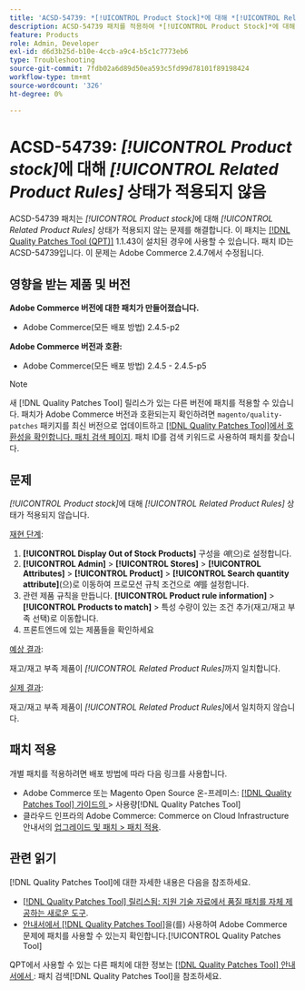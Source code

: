 ```yaml
---
title: 'ACSD-54739: *[!UICONTROL Product Stock]*에 대해 *[!UICONTROL Related Product Rules]* 상태가 적용되지 않음'
description: ACSD-54739 패치를 적용하여 *[!UICONTROL Product Stock]*에 대해 *[!UICONTROL Related Product Rules]* 상태가 적용되지 않는 Adobe Commerce 문제를 해결합니다.
feature: Products
role: Admin, Developer
exl-id: d6d3b25d-b10e-4ccb-a9c4-b5c1c7773eb6
type: Troubleshooting
source-git-commit: 7fdb02a6d89d50ea593c5fd99d78101f89198424
workflow-type: tm+mt
source-wordcount: '326'
ht-degree: 0%

---
```


# ACSD-54739: *[!UICONTROL Product stock]*&#x200B;에 대해 *[!UICONTROL Related Product Rules]* 상태가 적용되지 않음

ACSD-54739 패치는 *[!UICONTROL Product stock]*&#x200B;에 대해 *[!UICONTROL Related Product Rules]* 상태가 적용되지 않는 문제를 해결합니다. 이 패치는 [[!DNL Quality Patches Tool (QPT)]](https://experienceleague.adobe.com/ko/docs/commerce-operations/tools/quality-patches-tool/quality-patches-tool-to-self-serve-quality-patches) 1.1.43이 설치된 경우에 사용할 수 있습니다. 패치 ID는 ACSD-54739입니다. 이 문제는 Adobe Commerce 2.4.7에서 수정됩니다.

## 영향을 받는 제품 및 버전

**Adobe Commerce 버전에 대한 패치가 만들어졌습니다.**

* Adobe Commerce(모든 배포 방법) 2.4.5-p2

**Adobe Commerce 버전과 호환:**

* Adobe Commerce(모든 배포 방법) 2.4.5 - 2.4.5-p5

>[!NOTE]
>
>새 [!DNL Quality Patches Tool] 릴리스가 있는 다른 버전에 패치를 적용할 수 있습니다. 패치가 Adobe Commerce 버전과 호환되는지 확인하려면 `magento/quality-patches` 패키지를 최신 버전으로 업데이트하고 [[!DNL Quality Patches Tool]에서 호환성을 확인합니다. 패치 검색 페이지](https://experienceleague.adobe.com/tools/commerce-quality-patches/index.html?lang=ko). 패치 ID를 검색 키워드로 사용하여 패치를 찾습니다.

## 문제

*[!UICONTROL Product stock]*&#x200B;에 대해 *[!UICONTROL Related Product Rules]* 상태가 적용되지 않습니다.

<u>재현 단계</u>:

1. **[!UICONTROL Display Out of Stock Products]** 구성을 *예*(으)로 설정합니다.
1. **[!UICONTROL Admin]** > **[!UICONTROL Stores]** > **[!UICONTROL Attributes]** > **[!UICONTROL Product]** > **[!UICONTROL Search quantity attribute]**(으)로 이동하여 프로모션 규칙 조건으로 *예*&#x200B;를 설정합니다.
1. 관련 제품 규칙을 만듭니다. **[!UICONTROL Product rule information]** > **[!UICONTROL Products to match]** > 특성 수량이 있는 조건 추가(재고/재고 부족 선택)로 이동합니다.
1. 프론트엔드에 있는 제품들을 확인하세요

<u>예상 결과</u>:

재고/재고 부족 제품이 *[!UICONTROL Related Product Rules]*&#x200B;까지 일치합니다.

<u>실제 결과</u>:

재고/재고 부족 제품이 *[!UICONTROL Related Product Rules]*&#x200B;에서 일치하지 않습니다.

## 패치 적용

개별 패치를 적용하려면 배포 방법에 따라 다음 링크를 사용합니다.

* Adobe Commerce 또는 Magento Open Source 온-프레미스: [[!DNL Quality Patches Tool]  가이드의 &#x200B;](/help/tools/quality-patches-tool/usage.md)> 사용량[!DNL Quality Patches Tool]
* 클라우드 인프라의 Adobe Commerce: Commerce on Cloud Infrastructure 안내서의 [업그레이드 및 패치 > 패치 적용](https://experienceleague.adobe.com/docs/commerce-cloud-service/user-guide/develop/upgrade/apply-patches.html?lang=ko).

## 관련 읽기

[!DNL Quality Patches Tool]에 대한 자세한 내용은 다음을 참조하세요.

* [[!DNL Quality Patches Tool] 릴리스됨: 지원 기술 자료에서 품질 패치를 자체 제공하는 새로운 도구](https://experienceleague.adobe.com/ko/docs/commerce-operations/tools/quality-patches-tool/quality-patches-tool-to-self-serve-quality-patches).
* [&#x200B; 안내서에서  [!DNL Quality Patches Tool]](/help/tools/quality-patches-tool/patches-available-in-qpt/check-patch-for-magento-issue-with-magento-quality-patches.md)을(를) 사용하여 Adobe Commerce 문제에 패치를 사용할 수 있는지 확인합니다.[!UICONTROL Quality Patches Tool]


QPT에서 사용할 수 있는 다른 패치에 대한 정보는 [[!DNL Quality Patches Tool] 안내서에서 &#x200B;](https://experienceleague.adobe.com/tools/commerce-quality-patches/index.html?lang=ko): 패치 검색[!DNL Quality Patches Tool]을 참조하세요.
